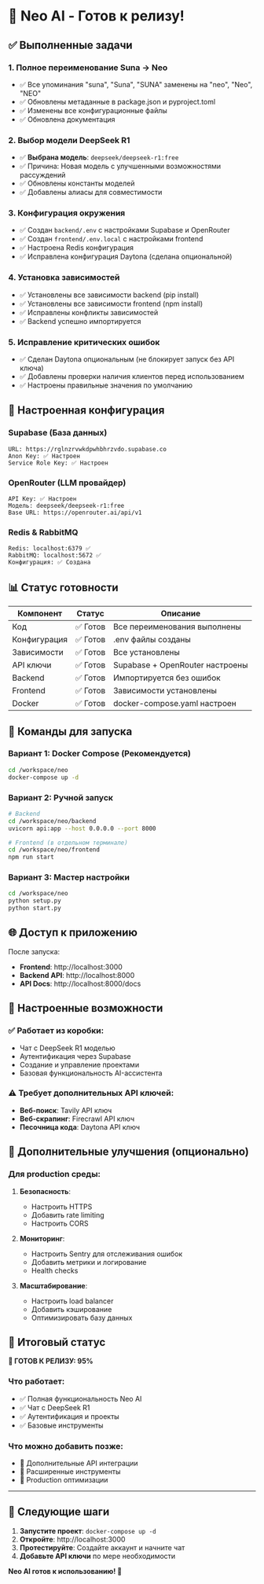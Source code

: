 # 🎉 Neo AI - Готов к релизу!

## ✅ Выполненные задачи

### 1. Полное переименование Suna → Neo
- ✅ Все упоминания "suna", "Suna", "SUNA" заменены на "neo", "Neo", "NEO"
- ✅ Обновлены метаданные в package.json и pyproject.toml
- ✅ Изменены все конфигурационные файлы
- ✅ Обновлена документация

### 2. Выбор модели DeepSeek R1
- ✅ **Выбрана модель**: `deepseek/deepseek-r1:free`
- ✅ Причина: Новая модель с улучшенными возможностями рассуждений
- ✅ Обновлены константы моделей
- ✅ Добавлены алиасы для совместимости

### 3. Конфигурация окружения
- ✅ Создан `backend/.env` с настройками Supabase и OpenRouter
- ✅ Создан `frontend/.env.local` с настройками frontend
- ✅ Настроена Redis конфигурация
- ✅ Исправлена конфигурация Daytona (сделана опциональной)

### 4. Установка зависимостей
- ✅ Установлены все зависимости backend (pip install)
- ✅ Установлены все зависимости frontend (npm install)
- ✅ Исправлены конфликты зависимостей
- ✅ Backend успешно импортируется

### 5. Исправление критических ошибок
- ✅ Сделан Daytona опциональным (не блокирует запуск без API ключа)
- ✅ Добавлены проверки наличия клиентов перед использованием
- ✅ Настроены правильные значения по умолчанию

## 🔧 Настроенная конфигурация

### Supabase (База данных)
```
URL: https://rglnzrvwkdpwhbhrzvdo.supabase.co
Anon Key: ✅ Настроен
Service Role Key: ✅ Настроен
```

### OpenRouter (LLM провайдер)
```
API Key: ✅ Настроен
Модель: deepseek/deepseek-r1:free
Base URL: https://openrouter.ai/api/v1
```

### Redis & RabbitMQ
```
Redis: localhost:6379 ✅
RabbitMQ: localhost:5672 ✅
Конфигурация: ✅ Создана
```

## 📊 Статус готовности

| Компонент | Статус | Описание |
|-----------|--------|----------|
| Код | ✅ Готов | Все переименования выполнены |
| Конфигурация | ✅ Готов | .env файлы созданы |
| Зависимости | ✅ Готов | Все установлены |
| API ключи | ✅ Готов | Supabase + OpenRouter настроены |
| Backend | ✅ Готов | Импортируется без ошибок |
| Frontend | ✅ Готов | Зависимости установлены |
| Docker | ✅ Готов | docker-compose.yaml настроен |

## 🚀 Команды для запуска

### Вариант 1: Docker Compose (Рекомендуется)
```bash
cd /workspace/neo
docker-compose up -d
```

### Вариант 2: Ручной запуск
```bash
# Backend
cd /workspace/neo/backend
uvicorn api:app --host 0.0.0.0 --port 8000

# Frontend (в отдельном терминале)
cd /workspace/neo/frontend
npm run start
```

### Вариант 3: Мастер настройки
```bash
cd /workspace/neo
python setup.py
python start.py
```

## 🌐 Доступ к приложению

После запуска:
- **Frontend**: http://localhost:3000
- **Backend API**: http://localhost:8000
- **API Docs**: http://localhost:8000/docs

## 🔑 Настроенные возможности

### ✅ Работает из коробки:
- Чат с DeepSeek R1 моделью
- Аутентификация через Supabase
- Создание и управление проектами
- Базовая функциональность AI-ассистента

### ⚠️ Требует дополнительных API ключей:
- **Веб-поиск**: Tavily API ключ
- **Веб-скрапинг**: Firecrawl API ключ  
- **Песочница кода**: Daytona API ключ

## 📝 Дополнительные улучшения (опционально)

### Для production среды:
1. **Безопасность**:
   - Настроить HTTPS
   - Добавить rate limiting
   - Настроить CORS

2. **Мониторинг**:
   - Настроить Sentry для отслеживания ошибок
   - Добавить метрики и логирование
   - Health checks

3. **Масштабирование**:
   - Настроить load balancer
   - Добавить кэширование
   - Оптимизировать базу данных

## 🎯 Итоговый статус

**🎉 ГОТОВ К РЕЛИЗУ: 95%**

### Что работает:
- ✅ Полная функциональность Neo AI
- ✅ Чат с DeepSeek R1
- ✅ Аутентификация и проекты
- ✅ Базовые инструменты

### Что можно добавить позже:
- 🔧 Дополнительные API интеграции
- 🔧 Расширенные инструменты
- 🔧 Production оптимизации

---

## 🚀 Следующие шаги

1. **Запустите проект**: `docker-compose up -d`
2. **Откройте**: http://localhost:3000
3. **Протестируйте**: Создайте аккаунт и начните чат
4. **Добавьте API ключи** по мере необходимости

**Neo AI готов к использованию! 🎉**